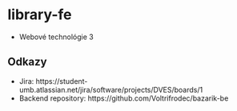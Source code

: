 # library-fe
<ul>
  <li> Webové technológie 3 </li>
</ul>

## Odkazy
<ul>
  <li>Jira: https://student-umb.atlassian.net/jira/software/projects/DVES/boards/1</li>
  <!--- <li>Figma: https://www.figma.com/files/team/1221129547730039189/DveStodola</li> --->
  <li>Backend repository: https://github.com/Voltrifrodec/bazarik-be</li>
</ul>
